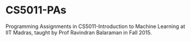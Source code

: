 # CS5011-PAs
Programming Assignments in CS5011-Introduction to Machine Learning at IIT Madras, taught by Prof Ravindran Balaraman in Fall 2015.

